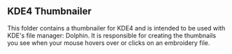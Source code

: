 KDE4 Thumbnailer
----------------

This folder contains a thumbnailer for KDE4 and is intended to be used with
KDE's file manager: Dolphin. It is responsible for creating the thumbnails
you see when your mouse hovers over or clicks on an embroidery file.
